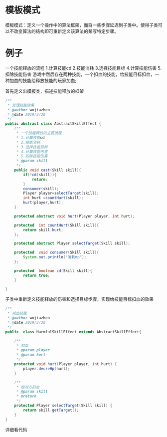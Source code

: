 # 模板模式

模板模式：定义一个操作中的算法框架，而将一些步骤延迟到子类中。使得子类可以不改变算法的结构即可重新定义该算法的某写特定步骤。


# 例子
一个技能释放的流程
1.计算技能cd
2.技能消耗
3.选择技能目标
4.计算技能伤害
5.扣除技能伤害
游戏中然后存在两种技能，一个扣血的技能，给技能目标扣血，一种加血的技能给释放技能的玩家加血;


首先定义出模板类，描述技能释放的框架
```java
/**
 * 处理技能效果
 * @author wujiazhen
 * @date 2019/3/20
 */
public abstract class AbstractSkillEffect {
    /**
     * 一个技能释放的主要流程
     * 1.计算技能cd
     * 2.技能消耗
     * 3.选择技能目标
     * 4.计算技能伤害
     * 5.扣除技能伤害
     * @param skill
     */
    public void cast(Skill skill){
        if(!cd(skill)){
            return;
        }
        consumer(skill);
        Player player=selectTarget(skill);
        int hurt =countHurt(skill);
        hurt(player,hurt);
    }

    protected abstract void hurt(Player player, int hurt);

    protected  int countHurt(Skill skill){
        return skill.hurt;
    };

    protected abstract Player selectTarget(Skill skill);

    protected  void consumer(Skill skill){
        System.out.println("消耗mp");
    };

    protected  boolean cd(Skill skill){
        return true;
    }

}
```
子类中重新定义技能释放的伤害和选择目标步骤，实现给技能目标扣血的效果
```java
/**
 * 减血技能
 * @author wujiazhen
 * @date 2019/3/20
 */
public  class HarmfulSkillEffect extends AbstractSkillEffect{

    /**
     * 扣血
     * @param player
     * @param hurt
     */
    protected void hurt(Player player, int hurt) {
        player.decreHp(hurt);
    }

    /**
     * 给对方扣血
     * @param skill
     * @return
     */
    protected Player selectTarget(Skill skill) {
        return skill.getTarget();
    }
}

```

详细看代码


